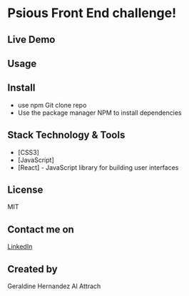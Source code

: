 # Psious Front End challenge! 

## Live Demo


## Usage



## Install

* use npm Git clone repo
* Use the package manager NPM to install dependencies


## Stack Technology & Tools

* [CSS3]
* [JavaScript]
* [React] - JavaScript library for building user interfaces


## License
MIT
## Contact me on
[LinkedIn](https://www.linkedin.com/in/geraldinealattrach/)
## Created by 
Geraldine Hernandez Al Attrach